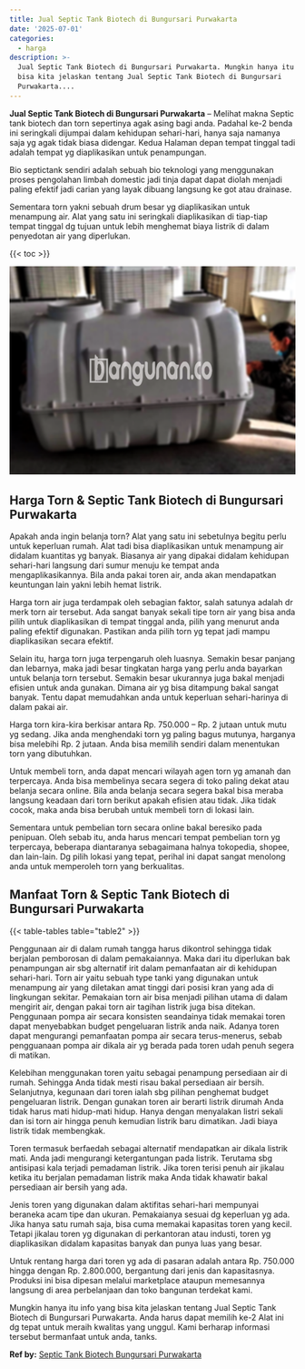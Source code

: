 ```yaml
---
title: Jual Septic Tank Biotech di Bungursari Purwakarta
date: '2025-07-01'
categories:
  - harga
description: >-
  Jual Septic Tank Biotech di Bungursari Purwakarta. Mungkin hanya itu info yang
  bisa kita jelaskan tentang Jual Septic Tank Biotech di Bungursari
  Purwakarta....
---
```


**Jual Septic Tank Biotech di Bungursari Purwakarta** – Melihat makna Septic tank biotech dan torn sepertinya agak asing bagi anda. Padahal ke-2 benda ini seringkali dijumpai dalam kehidupan sehari-hari, hanya saja namanya saja yg agak tidak biasa didengar. Kedua Halaman depan tempat tinggal tadi adalah tempat yg diaplikasikan untuk penampungan.

Bio septictank sendiri adalah sebuah bio teknologi yang menggunakan proses pengolahan limbah domestic jadi tinja dapat dapat diolah menjadi paling efektif jadi carian yang layak dibuang langsung ke got atau drainase.

Sementara torn yakni sebuah drum besar yg diaplikasikan untuk menampung air. Alat yang satu ini seringkali diaplikasikan di tiap-tiap tempat tinggal dg tujuan untuk lebih menghemat biaya listrik di dalam penyedotan air yang diperlukan.

{{< toc >}}

![Jual Septic Tank Biotech di Bungursari Purwakarta](/images/jual-bio-septictank-33.png)

## Harga Torn & Septic Tank Biotech di Bungursari Purwakarta

Apakah anda ingin belanja torn? Alat yang satu ini sebetulnya begitu perlu untuk keperluan rumah. Alat tadi bisa diaplikasikan untuk menampung air didalam kuantitas yg banyak. Biasanya air yang dipakai didalam kehidupan sehari-hari langsung dari sumur menuju ke tempat anda mengaplikasikannya. Bila anda pakai toren air, anda akan mendapatkan keuntungan lain yakni lebih hemat listrik.

Harga torn air juga terdampak oleh sebagian faktor, salah satunya adalah dr merk torn air tersebut. Ada sangat banyak sekali tipe torn air yang bisa anda pilih untuk diaplikasikan di tempat tinggal anda, pilih yang menurut anda paling efektif digunakan. Pastikan anda pilih torn yg tepat jadi mampu diaplikasikan secara efektif.

Selain itu, harga torn juga terpengaruh oleh luasnya. Semakin besar panjang dan lebarnya, maka jadi besar tingkatan harga yang perlu anda bayarkan untuk belanja torn tersebut. Semakin besar ukurannya juga bakal menjadi efisien untuk anda gunakan. Dimana air yg bisa ditampung bakal sangat banyak. Tentu dapat memudahkan anda untuk keperluan sehari-harinya di dalam pakai air.

Harga torn kira-kira berkisar antara Rp. 750.000 – Rp. 2 jutaan untuk mutu yg sedang. Jika anda menghendaki torn yg paling bagus mutunya, harganya bisa melebihi Rp. 2 jutaan. Anda bisa memilih sendiri dalam menentukan torn yang dibutuhkan.

Untuk membeli torn, anda dapat mencari wilayah agen torn yg amanah dan terpercaya. Anda bisa membelinya secara segera di toko paling dekat atau belanja secara online. Bila anda belanja secara segera bakal bisa meraba langsung keadaan dari torn berikut apakah efisien atau tidak. Jika tidak cocok, maka anda bisa berubah untuk membeli torn di lokasi lain.

Sementara untuk pembelian torn secara online bakal beresiko pada penipuan. Oleh sebab itu, anda harus mencari tempat pembelian torn yg terpercaya, beberapa diantaranya sebagaimana halnya tokopedia, shopee, dan lain-lain. Dg pilih lokasi yang tepat, perihal ini dapat sangat menolong anda untuk memperoleh torn yang berkualitas.

## Manfaat Torn & Septic Tank Biotech di Bungursari Purwakarta

{{< table-tables table="table2" >}}

Penggunaan air di dalam rumah tangga harus dikontrol sehingga tidak berjalan pemborosan di dalam pemakaiannya. Maka dari itu diperlukan bak penampungan air sbg alternatif irit dalam pemanfaatan air di kehidupan sehari-hari. Torn air yaitu sebuah type tanki yang digunakan untuk menampung air yang diletakan amat tinggi dari posisi kran yang ada di lingkungan sekitar. Pemakaian torn air bisa menjadi pilihan utama di dalam mengirit air, dengan pakai torn air tagihan listrik juga bisa ditekan. Penggunaan pompa air secara konsisten seandainya tidak memakai toren dapat menyebabkan budget pengeluaran listrik anda naik. Adanya toren dapat mengurangi pemanfaatan pompa air secara terus-menerus, sebab pengguanaan pompa air dikala air yg berada pada toren udah penuh segera di matikan.

Kelebihan menggunakan toren yaitu sebagai penampung persediaan air di rumah. Sehingga Anda tidak mesti risau bakal persediaan air bersih. Selanjutnya, kegunaan dari toren ialah sbg pilihan penghemat budget pengeluaran listrik. Dengan gunakan toren air berarti listrik dirumah Anda tidak harus mati hidup-mati hidup. Hanya dengan menyalakan listri sekali dan isi torn air hingga penuh kemudian listrik baru dimatikan. Jadi biaya listrik tidak membengkak.

Toren termasuk berfaedah sebagai alternatif mendapatkan air dikala listrik mati. Anda jadi mengurangi ketergantungan pada listrik. Terutama sbg antisipasi kala terjadi pemadaman listrik. Jika toren terisi penuh air jikalau ketika itu berjalan pemadaman listrik maka Anda tidak khawatir bakal persediaan air bersih yang ada.

Jenis toren yang digunakan dalam aktifitas sehari-hari mempunyai beraneka acam tipe dan ukuran. Pemakaianya sesuai dg keperluan yg ada. Jika hanya satu rumah saja, bisa cuma memakai kapasitas toren yang kecil. Tetapi jikalau toren yg digunakan di perkantoran atau industi, toren yg diaplikasikan didalam kapasitas banyak dan punya luas yang besar.

Untuk rentang harga dari toren yg ada di pasaran adalah antara Rp. 750.000 hingga dengan Rp. 2.800.000, bergantung dari jenis dan kapasitasnya. Produksi ini bisa dipesan melalui marketplace ataupun memesannya langsung di area perbelanjaan dan toko bangunan terdekat kami.

Mungkin hanya itu info yang bisa kita jelaskan tentang Jual Septic Tank Biotech di Bungursari Purwakarta. Anda harus dapat memilih ke-2 Alat ini dg tepat untuk meraih kwalitas yang unggul. Kami berharap informasi tersebut bermanfaat untuk anda, tanks.

**Ref by:** [Septic Tank Biotech Bungursari Purwakarta](https://id.wikipedia.org/wiki/Septic)
